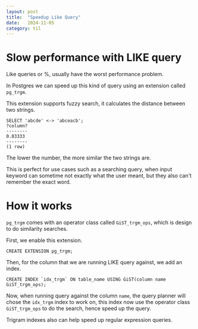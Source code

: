 ```yaml
---
layout: post
title:  "Speedup Like Query"
date:   2024-11-05
category: til
---
```

# Slow performance with LIKE query
Like queries or %, usually have the worst performance problem.

In Postgres we can speed up this kind of query using an extension called `pg_trgm`.

This extension supports fuzzy search, it calculates the distance between two strings.
```
SELECT 'abcde' <-> 'abceacb';
?column?
--------
0.83333
--------
(1 row)
```
The lower the number, the more similar the two strings are.

This is perfect for use cases such as a searching query, when input keyword can sometime not exactly what the user meant, but they also can't remember the exact word.

# How it works
`pg_trgm` comes with an operator class called `GiST_trgm_ops`, which is design to do similarity searches.

First, we enable this extension.
```
CREATE EXTENSION pg_trgm;
```

Then, for the column that we are running LIKE query against, we add an index.
```
CREATE INDEX `idx_trgm` ON table_name USING GiST(column name GiST_trgm_ops);
```

Now, when running query against the column `name`, the query planner will chose the `idx_trgm` index to work on, this index now use the operator class `GiST_trgm_ops` to do the search, hence speed up the query.

Trigram indexes also can help speed up regular expression queries.
